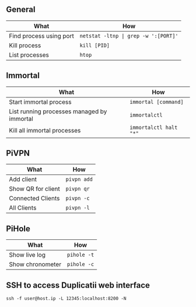 ## General

|What                |How                          |
|----------------|-------------------------------|
|Find process using port| `netstat -ltnp \| grep -w ':[PORT]'`            |
|Kill process          | `kill [PID]`            |
|List processes          | `htop` |

## Immortal

|What                |How                          |
|----------------|-------------------------------|
|Start immortal process| `immortal [command]`            |
|List running processes managed by immortal          | `immortalctl`            |
|Kill all immortal processes          | `immortalctl halt "*"` |

## PiVPN

|What                |How                          |
|----------------|-------------------------------|
|Add client| `pivpn add` |
|Show QR for client| `pivpn qr` |
|Connected Clients| `pivpn -c` |
|All Clients| `pivpn -l` |


## PiHole

|What                |How                          |
|----------------|-------------------------------|
|Show live log| `pihole -t` |
|Show chronometer| `pihole -c` |

## SSH to access Duplicatii web interface
`ssh -f user@host.ip -L 12345:localhost:8200 -N`
